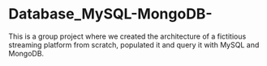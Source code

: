 # Database_MySQL-MongoDB-
This is a group project where we created the architecture of a fictitious streaming platform from scratch, populated it and query it with MySQL and MongoDB.  
